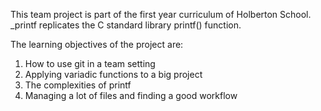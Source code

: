 This team project is part of the first year curriculum of Holberton School. _printf replicates the C standard library printf() function.

The learning objectives of the project are:
1. How to use git in a team setting
2. Applying variadic functions to a big project
3. The complexities of printf
4. Managing a lot of files and finding a good workflow
